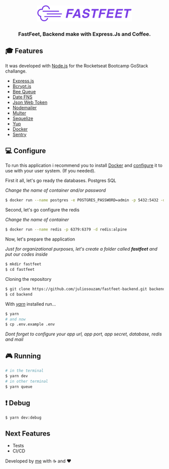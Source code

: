 <h1 align="center">
  <img alt="Fastfeet" title="Fastfeet" src=".github/logo.png" width="300px" />
</h1>
<h3 align="center">
  FastFeet, Backend make with Express.Js and Coffee.
</h3>

## :mortar_board: Features

It was developed with [Node.js](https://nodejs.org/en/) for the Rocketseat Bootcamp GoStack challange.

- [Express.js](https://github.com/expressjs/express)
- [Bcrypt.js](https://github.com/dcodeIO/bcrypt.js#readme)
- [Bee Queue](https://github.com/bee-queue/bee-queue)
- [Date FNS](https://github.com/date-fns/date-fns)
- [Json Web Token](https://github.com/auth0/node-jsonwebtoken#readme)
- [Nodemailer](https://github.com/nodemailer/nodemailer)
- [Multer](https://github.com/expressjs/multer)
- [Sequelize](https://sequelize.org/)
- [Yup](https://github.com/jquense/yup)
- [Docker](https://docs.docker.com/install/)
- [Sentry](https://sentry.io)

## :computer: Configure

To run this application i recommend you to install [Docker](https://docs.docker.com/install/) and [configure](https://docs.docker.com/install/linux/linux-postinstall/) it to use with your user system. (If you needed).

First it all, let's go ready the databases.
Postgres SQL

_Change the name of container and/or password_

```sh
$ docker run --name postgres -e POSTGRES_PASSWORD=admin -p 5432:5432 -d postgres
```

Second, let's go configure the redis

_Change the name of container_

```sh
$ docker run --name redis -p 6379:6379 -d redis:alpine
```

Now, let's prepare the application

_Just for organizational purposes, let's create a folder called **fastfeet** and put our codes inside_

```sh
$ mkdir fastfeet
$ cd fastfeet
```

Cloning the repository

```sh
$ git clone https://github.com/juliosouzam/fastfeet-backend.git backend
$ cd backend
```

With [_yarn_](https://classic.yarnpkg.com/en/docs/install) installed run...

```sh
$ yarn
# and now
$ cp .env.example .env
```

_Dont forget to configure your app url, app port, app secret, database, redis and mail_

## :video_game: Running

```sh
# in the terminal
$ yarn dev
# in other terminal
$ yarn queue
```

## :exclamation: Debug

```sh
$ yarn dev:debug
```

## Next Features

- Tests
- CI/CD

Developed by [me](https://github.com/juliosouzam) with :coffee: and :heart:
